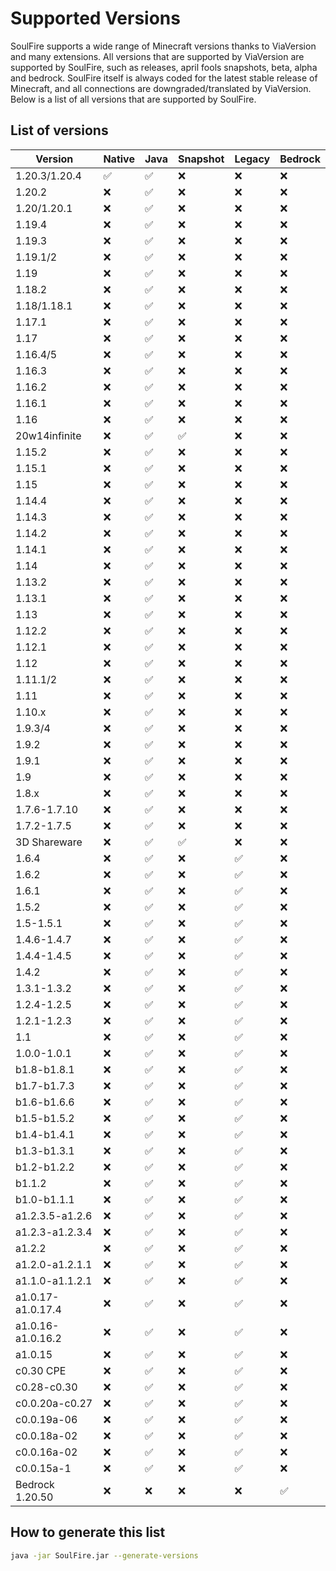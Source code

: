 # Supported Versions

SoulFire supports a wide range of Minecraft versions thanks to ViaVersion and many extensions.
All versions that are supported by ViaVersion are supported by SoulFire, such
as releases, april fools snapshots, beta, alpha and bedrock.
SoulFire itself is always coded for the latest stable release of Minecraft, and all connections are
downgraded/translated by ViaVersion.
Below is a list of all versions that are supported by SoulFire.

## List of versions

| Version           | Native | Java | Snapshot | Legacy | Bedrock |
|-------------------|--------|------|----------|--------|---------|
| 1.20.3/1.20.4     | ✅      | ✅    | ❌        | ❌      | ❌       |
| 1.20.2            | ❌      | ✅    | ❌        | ❌      | ❌       |
| 1.20/1.20.1       | ❌      | ✅    | ❌        | ❌      | ❌       |
| 1.19.4            | ❌      | ✅    | ❌        | ❌      | ❌       |
| 1.19.3            | ❌      | ✅    | ❌        | ❌      | ❌       |
| 1.19.1/2          | ❌      | ✅    | ❌        | ❌      | ❌       |
| 1.19              | ❌      | ✅    | ❌        | ❌      | ❌       |
| 1.18.2            | ❌      | ✅    | ❌        | ❌      | ❌       |
| 1.18/1.18.1       | ❌      | ✅    | ❌        | ❌      | ❌       |
| 1.17.1            | ❌      | ✅    | ❌        | ❌      | ❌       |
| 1.17              | ❌      | ✅    | ❌        | ❌      | ❌       |
| 1.16.4/5          | ❌      | ✅    | ❌        | ❌      | ❌       |
| 1.16.3            | ❌      | ✅    | ❌        | ❌      | ❌       |
| 1.16.2            | ❌      | ✅    | ❌        | ❌      | ❌       |
| 1.16.1            | ❌      | ✅    | ❌        | ❌      | ❌       |
| 1.16              | ❌      | ✅    | ❌        | ❌      | ❌       |
| 20w14infinite     | ❌      | ✅    | ✅        | ❌      | ❌       |
| 1.15.2            | ❌      | ✅    | ❌        | ❌      | ❌       |
| 1.15.1            | ❌      | ✅    | ❌        | ❌      | ❌       |
| 1.15              | ❌      | ✅    | ❌        | ❌      | ❌       |
| 1.14.4            | ❌      | ✅    | ❌        | ❌      | ❌       |
| 1.14.3            | ❌      | ✅    | ❌        | ❌      | ❌       |
| 1.14.2            | ❌      | ✅    | ❌        | ❌      | ❌       |
| 1.14.1            | ❌      | ✅    | ❌        | ❌      | ❌       |
| 1.14              | ❌      | ✅    | ❌        | ❌      | ❌       |
| 1.13.2            | ❌      | ✅    | ❌        | ❌      | ❌       |
| 1.13.1            | ❌      | ✅    | ❌        | ❌      | ❌       |
| 1.13              | ❌      | ✅    | ❌        | ❌      | ❌       |
| 1.12.2            | ❌      | ✅    | ❌        | ❌      | ❌       |
| 1.12.1            | ❌      | ✅    | ❌        | ❌      | ❌       |
| 1.12              | ❌      | ✅    | ❌        | ❌      | ❌       |
| 1.11.1/2          | ❌      | ✅    | ❌        | ❌      | ❌       |
| 1.11              | ❌      | ✅    | ❌        | ❌      | ❌       |
| 1.10.x            | ❌      | ✅    | ❌        | ❌      | ❌       |
| 1.9.3/4           | ❌      | ✅    | ❌        | ❌      | ❌       |
| 1.9.2             | ❌      | ✅    | ❌        | ❌      | ❌       |
| 1.9.1             | ❌      | ✅    | ❌        | ❌      | ❌       |
| 1.9               | ❌      | ✅    | ❌        | ❌      | ❌       |
| 1.8.x             | ❌      | ✅    | ❌        | ❌      | ❌       |
| 1.7.6-1.7.10      | ❌      | ✅    | ❌        | ❌      | ❌       |
| 1.7.2-1.7.5       | ❌      | ✅    | ❌        | ❌      | ❌       |
| 3D Shareware      | ❌      | ✅    | ✅        | ❌      | ❌       |
| 1.6.4             | ❌      | ✅    | ❌        | ✅      | ❌       |
| 1.6.2             | ❌      | ✅    | ❌        | ✅      | ❌       |
| 1.6.1             | ❌      | ✅    | ❌        | ✅      | ❌       |
| 1.5.2             | ❌      | ✅    | ❌        | ✅      | ❌       |
| 1.5-1.5.1         | ❌      | ✅    | ❌        | ✅      | ❌       |
| 1.4.6-1.4.7       | ❌      | ✅    | ❌        | ✅      | ❌       |
| 1.4.4-1.4.5       | ❌      | ✅    | ❌        | ✅      | ❌       |
| 1.4.2             | ❌      | ✅    | ❌        | ✅      | ❌       |
| 1.3.1-1.3.2       | ❌      | ✅    | ❌        | ✅      | ❌       |
| 1.2.4-1.2.5       | ❌      | ✅    | ❌        | ✅      | ❌       |
| 1.2.1-1.2.3       | ❌      | ✅    | ❌        | ✅      | ❌       |
| 1.1               | ❌      | ✅    | ❌        | ✅      | ❌       |
| 1.0.0-1.0.1       | ❌      | ✅    | ❌        | ✅      | ❌       |
| b1.8-b1.8.1       | ❌      | ✅    | ❌        | ✅      | ❌       |
| b1.7-b1.7.3       | ❌      | ✅    | ❌        | ✅      | ❌       |
| b1.6-b1.6.6       | ❌      | ✅    | ❌        | ✅      | ❌       |
| b1.5-b1.5.2       | ❌      | ✅    | ❌        | ✅      | ❌       |
| b1.4-b1.4.1       | ❌      | ✅    | ❌        | ✅      | ❌       |
| b1.3-b1.3.1       | ❌      | ✅    | ❌        | ✅      | ❌       |
| b1.2-b1.2.2       | ❌      | ✅    | ❌        | ✅      | ❌       |
| b1.1.2            | ❌      | ✅    | ❌        | ✅      | ❌       |
| b1.0-b1.1.1       | ❌      | ✅    | ❌        | ✅      | ❌       |
| a1.2.3.5-a1.2.6   | ❌      | ✅    | ❌        | ✅      | ❌       |
| a1.2.3-a1.2.3.4   | ❌      | ✅    | ❌        | ✅      | ❌       |
| a1.2.2            | ❌      | ✅    | ❌        | ✅      | ❌       |
| a1.2.0-a1.2.1.1   | ❌      | ✅    | ❌        | ✅      | ❌       |
| a1.1.0-a1.1.2.1   | ❌      | ✅    | ❌        | ✅      | ❌       |
| a1.0.17-a1.0.17.4 | ❌      | ✅    | ❌        | ✅      | ❌       |
| a1.0.16-a1.0.16.2 | ❌      | ✅    | ❌        | ✅      | ❌       |
| a1.0.15           | ❌      | ✅    | ❌        | ✅      | ❌       |
| c0.30 CPE         | ❌      | ✅    | ❌        | ✅      | ❌       |
| c0.28-c0.30       | ❌      | ✅    | ❌        | ✅      | ❌       |
| c0.0.20a-c0.27    | ❌      | ✅    | ❌        | ✅      | ❌       |
| c0.0.19a-06       | ❌      | ✅    | ❌        | ✅      | ❌       |
| c0.0.18a-02       | ❌      | ✅    | ❌        | ✅      | ❌       |
| c0.0.16a-02       | ❌      | ✅    | ❌        | ✅      | ❌       |
| c0.0.15a-1        | ❌      | ✅    | ❌        | ✅      | ❌       |
| Bedrock 1.20.50   | ❌      | ❌    | ❌        | ❌      | ✅       |

## How to generate this list

```bash
java -jar SoulFire.jar --generate-versions
```
